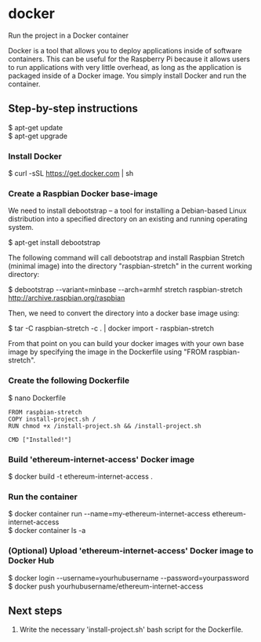 # docker
Run the project in a Docker container

Docker is a tool that allows you to deploy applications inside of software containers. This can be useful for the Raspberry Pi because it allows users to run applications with very little overhead, as long as the application is packaged inside of a Docker image. You simply install Docker and run the container.

## Step-by-step instructions

$ apt-get update  
$ apt-get upgrade  

### Install Docker

$ curl -sSL https://get.docker.com | sh

### Create a Raspbian Docker base-image

We need to install debootstrap – a tool for installing a Debian-based Linux distribution into a specified directory on an existing and running operating system.

$ apt-get install debootstrap

The following command will call debootstrap and install Raspbian Stretch (minimal image) into the directory "raspbian-stretch" in the current working directory:

$ debootstrap --variant=minbase --arch=armhf stretch raspbian-stretch http://archive.raspbian.org/raspbian

Then, we need to convert the directory into a docker base image using:

$ tar -C raspbian-stretch -c . | docker import - raspbian-stretch

From that point on you can build your docker images with your own base image by specifying the image in the Dockerfile using "FROM raspbian-stretch".

### Create the following Dockerfile

$ nano Dockerfile

```
FROM raspbian-stretch  
COPY install-project.sh /  
RUN chmod +x /install-project.sh && /install-project.sh  

CMD ["Installed!"]  
```

### Build 'ethereum-internet-access' Docker image

$ docker build -t ethereum-internet-access .    

### Run the container

$ docker container run --name=my-ethereum-internet-access ethereum-internet-access  
$ docker container ls -a  

### (Optional) Upload 'ethereum-internet-access' Docker image to Docker Hub

$ docker login --username=yourhubusername --password=yourpassword  
$ docker push yourhubusername/ethereum-internet-access  

## Next steps

1. Write the necessary 'install-project.sh' bash script for the Dockerfile.  
